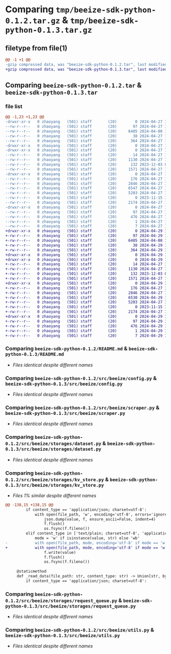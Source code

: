 # Comparing `tmp/beeize-sdk-python-0.1.2.tar.gz` & `tmp/beeize-sdk-python-0.1.3.tar.gz`

## filetype from file(1)

```diff
@@ -1 +1 @@
-gzip compressed data, was "beeize-sdk-python-0.1.2.tar", last modified: Sat Apr 27 13:01:35 2024, max compression
+gzip compressed data, was "beeize-sdk-python-0.1.3.tar", last modified: Mon Apr 29 14:40:35 2024, max compression
```

## Comparing `beeize-sdk-python-0.1.2.tar` & `beeize-sdk-python-0.1.3.tar`

### file list

```diff
@@ -1,23 +1,23 @@
-drwxr-xr-x   0 zhaoyang   (501) staff       (20)        0 2024-04-27 13:01:35.531160 beeize-sdk-python-0.1.2/
--rw-r--r--   0 zhaoyang   (501) staff       (20)       97 2024-04-27 13:01:35.530885 beeize-sdk-python-0.1.2/PKG-INFO
--rw-r--r--   0 zhaoyang   (501) staff       (20)     6405 2024-04-08 15:33:34.000000 beeize-sdk-python-0.1.2/README.md
--rw-r--r--   0 zhaoyang   (501) staff       (20)       38 2024-04-27 13:01:35.531256 beeize-sdk-python-0.1.2/setup.cfg
--rw-r--r--   0 zhaoyang   (501) staff       (20)      364 2024-04-27 13:00:45.000000 beeize-sdk-python-0.1.2/setup.py
-drwxr-xr-x   0 zhaoyang   (501) staff       (20)        0 2024-04-27 13:01:35.522448 beeize-sdk-python-0.1.2/src/
-drwxr-xr-x   0 zhaoyang   (501) staff       (20)        0 2024-04-27 13:01:35.526418 beeize-sdk-python-0.1.2/src/beeize/
--rw-r--r--   0 zhaoyang   (501) staff       (20)       14 2024-04-27 11:35:18.000000 beeize-sdk-python-0.1.2/src/beeize/__init__.py
--rw-r--r--   0 zhaoyang   (501) staff       (20)     1130 2024-04-27 11:35:18.000000 beeize-sdk-python-0.1.2/src/beeize/config.py
--rw-r--r--   0 zhaoyang   (501) staff       (20)      132 2023-12-03 06:12:45.000000 beeize-sdk-python-0.1.2/src/beeize/consts.py
--rw-r--r--   0 zhaoyang   (501) staff       (20)     1571 2024-04-27 11:35:18.000000 beeize-sdk-python-0.1.2/src/beeize/scraper.py
-drwxr-xr-x   0 zhaoyang   (501) staff       (20)        0 2024-04-27 13:01:35.529364 beeize-sdk-python-0.1.2/src/beeize/storages/
--rw-r--r--   0 zhaoyang   (501) staff       (20)      176 2024-04-27 11:34:11.000000 beeize-sdk-python-0.1.2/src/beeize/storages/__init__.py
--rw-r--r--   0 zhaoyang   (501) staff       (20)     2846 2024-04-27 11:41:19.000000 beeize-sdk-python-0.1.2/src/beeize/storages/dataset.py
--rw-r--r--   0 zhaoyang   (501) staff       (20)     6547 2024-04-27 13:00:45.000000 beeize-sdk-python-0.1.2/src/beeize/storages/kv_store.py
--rw-r--r--   0 zhaoyang   (501) staff       (20)     5203 2024-04-27 11:41:19.000000 beeize-sdk-python-0.1.2/src/beeize/storages/request_queue.py
--rw-r--r--   0 zhaoyang   (501) staff       (20)        0 2023-11-15 15:27:00.000000 beeize-sdk-python-0.1.2/src/beeize/storages/storage_manager.py
--rw-r--r--   0 zhaoyang   (501) staff       (20)     2174 2024-04-27 11:35:18.000000 beeize-sdk-python-0.1.2/src/beeize/utils.py
-drwxr-xr-x   0 zhaoyang   (501) staff       (20)        0 2024-04-27 13:01:35.530516 beeize-sdk-python-0.1.2/src/beeize_sdk_python.egg-info/
--rw-r--r--   0 zhaoyang   (501) staff       (20)       97 2024-04-27 13:01:35.000000 beeize-sdk-python-0.1.2/src/beeize_sdk_python.egg-info/PKG-INFO
--rw-r--r--   0 zhaoyang   (501) staff       (20)      476 2024-04-27 13:01:35.000000 beeize-sdk-python-0.1.2/src/beeize_sdk_python.egg-info/SOURCES.txt
--rw-r--r--   0 zhaoyang   (501) staff       (20)        1 2024-04-27 13:01:35.000000 beeize-sdk-python-0.1.2/src/beeize_sdk_python.egg-info/dependency_links.txt
--rw-r--r--   0 zhaoyang   (501) staff       (20)        7 2024-04-27 13:01:35.000000 beeize-sdk-python-0.1.2/src/beeize_sdk_python.egg-info/top_level.txt
+drwxr-xr-x   0 zhaoyang   (501) staff       (20)        0 2024-04-29 14:40:35.187725 beeize-sdk-python-0.1.3/
+-rw-r--r--   0 zhaoyang   (501) staff       (20)       97 2024-04-29 14:40:35.187369 beeize-sdk-python-0.1.3/PKG-INFO
+-rw-r--r--   0 zhaoyang   (501) staff       (20)     6405 2024-04-08 15:33:34.000000 beeize-sdk-python-0.1.3/README.md
+-rw-r--r--   0 zhaoyang   (501) staff       (20)       38 2024-04-29 14:40:35.187834 beeize-sdk-python-0.1.3/setup.cfg
+-rw-r--r--   0 zhaoyang   (501) staff       (20)      364 2024-04-29 14:40:25.000000 beeize-sdk-python-0.1.3/setup.py
+drwxr-xr-x   0 zhaoyang   (501) staff       (20)        0 2024-04-29 14:40:35.178949 beeize-sdk-python-0.1.3/src/
+drwxr-xr-x   0 zhaoyang   (501) staff       (20)        0 2024-04-29 14:40:35.182767 beeize-sdk-python-0.1.3/src/beeize/
+-rw-r--r--   0 zhaoyang   (501) staff       (20)       14 2024-04-27 11:35:18.000000 beeize-sdk-python-0.1.3/src/beeize/__init__.py
+-rw-r--r--   0 zhaoyang   (501) staff       (20)     1130 2024-04-27 11:35:18.000000 beeize-sdk-python-0.1.3/src/beeize/config.py
+-rw-r--r--   0 zhaoyang   (501) staff       (20)      132 2023-12-03 06:12:45.000000 beeize-sdk-python-0.1.3/src/beeize/consts.py
+-rw-r--r--   0 zhaoyang   (501) staff       (20)     1571 2024-04-27 11:35:18.000000 beeize-sdk-python-0.1.3/src/beeize/scraper.py
+drwxr-xr-x   0 zhaoyang   (501) staff       (20)        0 2024-04-29 14:40:35.185769 beeize-sdk-python-0.1.3/src/beeize/storages/
+-rw-r--r--   0 zhaoyang   (501) staff       (20)      176 2024-04-27 11:34:11.000000 beeize-sdk-python-0.1.3/src/beeize/storages/__init__.py
+-rw-r--r--   0 zhaoyang   (501) staff       (20)     2846 2024-04-27 11:41:19.000000 beeize-sdk-python-0.1.3/src/beeize/storages/dataset.py
+-rw-r--r--   0 zhaoyang   (501) staff       (20)     6530 2024-04-29 14:39:49.000000 beeize-sdk-python-0.1.3/src/beeize/storages/kv_store.py
+-rw-r--r--   0 zhaoyang   (501) staff       (20)     5203 2024-04-27 11:41:19.000000 beeize-sdk-python-0.1.3/src/beeize/storages/request_queue.py
+-rw-r--r--   0 zhaoyang   (501) staff       (20)        0 2023-11-15 15:27:00.000000 beeize-sdk-python-0.1.3/src/beeize/storages/storage_manager.py
+-rw-r--r--   0 zhaoyang   (501) staff       (20)     2174 2024-04-27 11:35:18.000000 beeize-sdk-python-0.1.3/src/beeize/utils.py
+drwxr-xr-x   0 zhaoyang   (501) staff       (20)        0 2024-04-29 14:40:35.186961 beeize-sdk-python-0.1.3/src/beeize_sdk_python.egg-info/
+-rw-r--r--   0 zhaoyang   (501) staff       (20)       97 2024-04-29 14:40:35.000000 beeize-sdk-python-0.1.3/src/beeize_sdk_python.egg-info/PKG-INFO
+-rw-r--r--   0 zhaoyang   (501) staff       (20)      476 2024-04-29 14:40:35.000000 beeize-sdk-python-0.1.3/src/beeize_sdk_python.egg-info/SOURCES.txt
+-rw-r--r--   0 zhaoyang   (501) staff       (20)        1 2024-04-29 14:40:35.000000 beeize-sdk-python-0.1.3/src/beeize_sdk_python.egg-info/dependency_links.txt
+-rw-r--r--   0 zhaoyang   (501) staff       (20)        7 2024-04-29 14:40:35.000000 beeize-sdk-python-0.1.3/src/beeize_sdk_python.egg-info/top_level.txt
```

### Comparing `beeize-sdk-python-0.1.2/README.md` & `beeize-sdk-python-0.1.3/README.md`

 * *Files identical despite different names*

### Comparing `beeize-sdk-python-0.1.2/src/beeize/config.py` & `beeize-sdk-python-0.1.3/src/beeize/config.py`

 * *Files identical despite different names*

### Comparing `beeize-sdk-python-0.1.2/src/beeize/scraper.py` & `beeize-sdk-python-0.1.3/src/beeize/scraper.py`

 * *Files identical despite different names*

### Comparing `beeize-sdk-python-0.1.2/src/beeize/storages/dataset.py` & `beeize-sdk-python-0.1.3/src/beeize/storages/dataset.py`

 * *Files identical despite different names*

### Comparing `beeize-sdk-python-0.1.2/src/beeize/storages/kv_store.py` & `beeize-sdk-python-0.1.3/src/beeize/storages/kv_store.py`

 * *Files 1% similar despite different names*

```diff
@@ -138,15 +138,15 @@
         if content_type == 'application/json; charset=utf-8':
             with open(file_path, 'w', encoding='utf-8', errors='ignore') as f:
                 json.dump(value, f, ensure_ascii=False, indent=4)
                 f.flush()
                 os.fsync(f.fileno())
         elif content_type in ['text/plain; charset=utf-8', 'application/octet-stream']:
             mode = 'w' if isinstance(value, str) else 'wb'
-            with open(file_path, mode, encoding='utf-8' if mode == 'w' else None, errors='ignore') as f:
+            with open(file_path, mode, encoding='utf-8' if mode == 'w' else None) as f:
                 f.write(value)
                 f.flush()
                 os.fsync(f.fileno())
 
     @staticmethod
     def _read_data(file_path: str, content_type: str) -> Union[str, bytes, dict, list]:
         if content_type == 'application/json; charset=utf-8':
```

### Comparing `beeize-sdk-python-0.1.2/src/beeize/storages/request_queue.py` & `beeize-sdk-python-0.1.3/src/beeize/storages/request_queue.py`

 * *Files identical despite different names*

### Comparing `beeize-sdk-python-0.1.2/src/beeize/utils.py` & `beeize-sdk-python-0.1.3/src/beeize/utils.py`

 * *Files identical despite different names*

